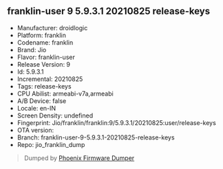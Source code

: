 ## franklin-user 9 5.9.3.1 20210825 release-keys
- Manufacturer: droidlogic
- Platform: franklin
- Codename: franklin
- Brand: Jio
- Flavor: franklin-user
- Release Version: 9
- Id: 5.9.3.1
- Incremental: 20210825
- Tags: release-keys
- CPU Abilist: armeabi-v7a,armeabi
- A/B Device: false
- Locale: en-IN
- Screen Density: undefined
- Fingerprint: Jio/franklin/franklin:9/5.9.3.1/20210825:user/release-keys
- OTA version: 
- Branch: franklin-user-9-5.9.3.1-20210825-release-keys
- Repo: jio_franklin_dump


>Dumped by [Phoenix Firmware Dumper](https://github.com/DroidDumps/phoenix_firmware_dumper)
